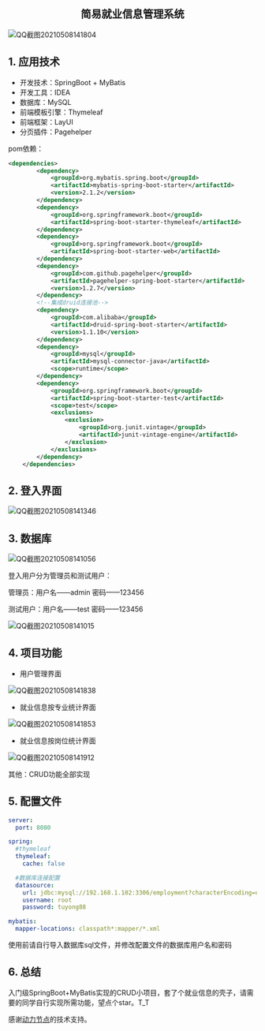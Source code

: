 <center><h2>简易就业信息管理系统</h2></center>

![QQ截图20210508141804](https://tuyong.oss-cn-hangzhou.aliyuncs.com/img/20210508142252.png)

## 1. 应用技术

* 开发技术：SpringBoot + MyBatis
* 开发工具：IDEA
* 数据库：MySQL
* 前端模板引擎：Thymeleaf
* 前端框架：LayUI
* 分页插件：Pagehelper

pom依赖：

```xml
<dependencies>
        <dependency>
            <groupId>org.mybatis.spring.boot</groupId>
            <artifactId>mybatis-spring-boot-starter</artifactId>
            <version>2.1.2</version>
        </dependency>
        <dependency>
            <groupId>org.springframework.boot</groupId>
            <artifactId>spring-boot-starter-thymeleaf</artifactId>
        </dependency>
        <dependency>
            <groupId>org.springframework.boot</groupId>
            <artifactId>spring-boot-starter-web</artifactId>
        </dependency>
        <dependency>
            <groupId>com.github.pagehelper</groupId>
            <artifactId>pagehelper-spring-boot-starter</artifactId>
            <version>1.2.7</version>
        </dependency>
        <!--集成druid连接池-->
        <dependency>
            <groupId>com.alibaba</groupId>
            <artifactId>druid-spring-boot-starter</artifactId>
            <version>1.1.10</version>
        </dependency>
        <dependency>
            <groupId>mysql</groupId>
            <artifactId>mysql-connector-java</artifactId>
            <scope>runtime</scope>
        </dependency>
        <dependency>
            <groupId>org.springframework.boot</groupId>
            <artifactId>spring-boot-starter-test</artifactId>
            <scope>test</scope>
            <exclusions>
                <exclusion>
                    <groupId>org.junit.vintage</groupId>
                    <artifactId>junit-vintage-engine</artifactId>
                </exclusion>
            </exclusions>
        </dependency>
    </dependencies>
```

## 2. 登入界面

![QQ截图20210508141346](https://tuyong.oss-cn-hangzhou.aliyuncs.com/img/20210508143536.png)

## 3. 数据库

![QQ截图20210508141056](https://tuyong.oss-cn-hangzhou.aliyuncs.com/img/20210508143636.png)

登入用户分为管理员和测试用户：

管理员：用户名——admin	密码——123456

测试用户：用户名——test	密码——123456

![QQ截图20210508141015](https://tuyong.oss-cn-hangzhou.aliyuncs.com/img/20210508143756.png)

## 4. 项目功能

* 用户管理界面

![QQ截图20210508141838](https://tuyong.oss-cn-hangzhou.aliyuncs.com/img/20210508143956.png)

* 就业信息按专业统计界面

![QQ截图20210508141853](https://tuyong.oss-cn-hangzhou.aliyuncs.com/img/20210508144043.png)

* 就业信息按岗位统计界面

![QQ截图20210508141912](https://tuyong.oss-cn-hangzhou.aliyuncs.com/img/20210508144151.png)

其他：CRUD功能全部实现

## 5. 配置文件

```yml
server:
  port: 8080

spring:
  #thymeleaf
  thymeleaf:
    cache: false

  #数据库连接配置
  datasource:
    url: jdbc:mysql://192.168.1.102:3306/employment?characterEncoding=utf-8&zeroDateTimeBehavior=convertToNull&serverTimezone=Asia/Shanghai&useInformationSchema=true
    username: root
    password: tuyong88

mybatis:
  mapper-locations: classpath*:mapper/*.xml
```

使用前请自行导入数据库sql文件，并修改配置文件的数据库用户名和密码

## 6. 总结

入门级SpringBoot+MyBatis实现的CRUD小项目，套了个就业信息的壳子，请需要的同学自行实现所需功能，望点个star。T_T

感谢[动力节点](http://www.bjpowernode.com/)的技术支持。